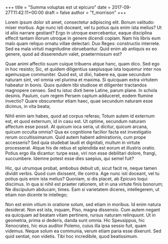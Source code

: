 +++
title = "Summa voluptas est ut epicuro"
date = 2017-09-27T11:42:11+00:00
draft = false
author = "f_morrison"
+++

Lorem ipsum dolor sit amet, consectetur adipiscing elit. Bonum valitudo: miser
morbus. Age nunc isti doceant, vel tu potius quis enim ista melius? Ut id aliis
narrare gestiant? Ergo in utroque exercebantur, eaque disciplina effecit tantam
illorum utroque in genere dicendi copiam. Nam his libris eum malo quam reliquo
ornatu villae delectari. Duo Reges: constructio interrete. Sed ea mala virtuti
magnitudine obruebantur. Quid enim ab antiquis ex eo genere, quod ad
disserendum valet, praetermissum est?

Quae animi affectio suum cuique tribuens atque hanc, quam dico. Sed ego in hoc
resisto; Sic, et quidem diligentius saepiusque ista loquemur inter nos
agemusque communiter. Quod est, ut dixi, habere ea, quae secundum naturam sint,
vel omnia vel plurima et maxima. Si quicquam extra virtutem habeatur in bonis.
Quos quidem tibi studiose et diligenter tractandos magnopere censeo. Sed tu
istuc dixti bene Latine, parum plane. In schola desinis. Paulum, cum regem
Persem captum adduceret, eodem flumine invectio? Quare obscurentur etiam haec,
quae secundum naturam esse dicimus, in vita beata;

Nihil enim iam habes, quod ad corpus referas; Totum autem id externum est, et
quod externum, id in casu est. Ut optime, secundum naturam affectum esse
possit. At quicum ioca seria, ut dicitur, quicum arcana, quicum occulta omnia?
Qua ex cognitione facilior facta est investigatio rerum occultissimarum. Quid
autem habent admirationis, cum prope accesseris? Sed quia studebat laudi et
dignitati, multum in virtute processerat. Atque his de rebus et splendida est
eorum et illustris oratio. Potius ergo illa dicantur: turpe esse, viri non esse
debilitari dolore, frangi, succumbere. Idemne potest esse dies saepius, qui
semel fuit?

Hic, qui utrumque probat, ambobus debuit uti, sicut facit re, neque tamen
dividit verbis. Quod cum dixissent, ille contra. Age nunc isti doceant, vel tu
potius quis enim ista melius? Quoniam, si dis placet, ab Epicuro loqui
discimus. In qua si nihil est praeter rationem, sit in una virtute finis
bonorum; Ne discipulum abducam, times. Eam si varietatem diceres, intellegerem,
ut etiam non dicente te intellego;

Non est enim vitium in oratione solum, sed etiam in moribus. Id enim natura
desiderat. Non est ista, inquam, Piso, magna dissensio. Cum autem negant ea
quicquam ad beatam vitam pertinere, rursus naturam relinquunt. Ut in geometria,
prima si dederis, danda sunt omnia. Hic Speusippus, hic Xenocrates, hic eius
auditor Polemo, cuius illa ipsa sessio fuit, quam videmus. Neque solum ea
communia, verum etiam paria esse dixerunt. Sed quid sentiat, non videtis. Tibi
hoc incredibile, quod beatissimum.
